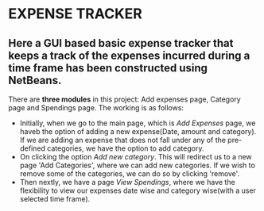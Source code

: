 # EXPENSE TRACKER
## Here a **GUI based** basic expense tracker that keeps a track of the expenses incurred during a time frame has been constructed using NetBeans.
There are **three modules** in this project: Add expenses page, Category page and Spendings page.
The working is as follows:
* Initially, when we go to the main page, which is *Add Expenses* page, we haveb  the option of adding a new expense(Date, amount and category).
If we are adding an expense that does not fall under any of the pre-defined categories, we have the option to add category.
* On clicking the option *Add new category*. This will redirect us to a new page 'Add Categories', where we can add new categories. If we wish to remove some of the categories, we can do so by clicking 'remove'.
* Then nextly, we have a page *View Spendings*, where we have the flexibility to view our expenses date wise and category wise(with a user selected time frame).



